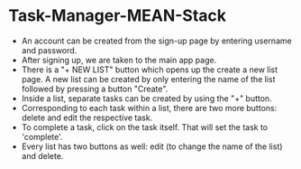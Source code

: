 <h1>Task-Manager-MEAN-Stack</h1>

- An account can be created from the sign-up page by entering username and password.
- After signing up, we are taken to the main app page. 
- There is a "+ NEW LIST" button which opens up the create a new list page. A new list can be created by only entering the name of the list followed by pressing a button "Create".
- Inside a list, separate tasks can be created by using the "+" button.
- Corresponding to each task within a list, there are two more buttons: delete and edit the respective task. 
- To complete a task, click on the task itself. That will set the task to 'complete'. 
- Every list has two buttons as well: edit (to change the name of the list) and delete. 
